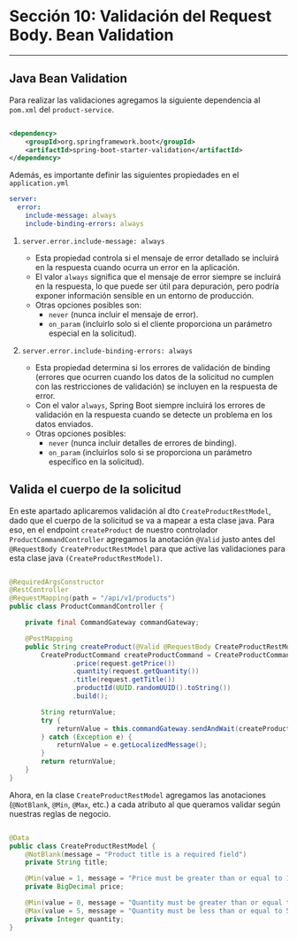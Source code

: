 # Sección 10: Validación del Request Body. Bean Validation

---

## Java Bean Validation

Para realizar las validaciones agregamos la siguiente dependencia al `pom.xml` del `product-service`.

````xml

<dependency>
    <groupId>org.springframework.boot</groupId>
    <artifactId>spring-boot-starter-validation</artifactId>
</dependency>
````

Además, es importante definir las siguientes propiedades en el `application.yml`

````yml
server:
  error:
    include-message: always
    include-binding-errors: always
````

1. `server.error.include-message: always`

    - Esta propiedad controla si el mensaje de error detallado se incluirá en la respuesta cuando ocurra un error en la
      aplicación.
    - El valor `always` significa que el mensaje de error siempre se incluirá en la respuesta, lo que puede ser útil
      para depuración, pero podría exponer información sensible en un entorno de producción.
    - Otras opciones posibles son:
        - `never` (nunca incluir el mensaje de error).
        - `on_param` (incluirlo solo si el cliente proporciona un parámetro especial en la solicitud).


2. `server.error.include-binding-errors: always`

    - Esta propiedad determina si los errores de validación de binding (errores que ocurren cuando los datos de la
      solicitud no cumplen con las restricciones de validación) se incluyen en la respuesta de error.
    - Con el valor `always`, Spring Boot siempre incluirá los errores de validación en la respuesta cuando se detecte un
      problema en los datos enviados.
    - Otras opciones posibles:
        - `never` (nunca incluir detalles de errores de binding).
        - `on_param` (incluirlos solo si se proporciona un parámetro específico en la solicitud).

## Valida el cuerpo de la solicitud

En este apartado aplicaremos validación al dto `CreateProductRestModel`, dado que el cuerpo de la solicitud se va a
mapear a esta clase java. Para eso, en el endpoint `createProduct` de nuestro controlador `ProductCommandController`
agregamos la anotación `@Valid` justo antes del `@RequestBody CreateProductRestModel` para que active las validaciones
para esta clase java `(CreateProductRestModel)`.

````java

@RequiredArgsConstructor
@RestController
@RequestMapping(path = "/api/v1/products")
public class ProductCommandController {

    private final CommandGateway commandGateway;

    @PostMapping
    public String createProduct(@Valid @RequestBody CreateProductRestModel request) {
        CreateProductCommand createProductCommand = CreateProductCommand.builder()
                .price(request.getPrice())
                .quantity(request.getQuantity())
                .title(request.getTitle())
                .productId(UUID.randomUUID().toString())
                .build();

        String returnValue;
        try {
            returnValue = this.commandGateway.sendAndWait(createProductCommand);
        } catch (Exception e) {
            returnValue = e.getLocalizedMessage();
        }
        return returnValue;
    }
}
````

Ahora, en la clase `CreateProductRestModel` agregamos las anotaciones (`@NotBlank`, `@Min`, `@Max`, etc.) a cada
atributo al que queramos validar según nuestras reglas de negocio.

````java

@Data
public class CreateProductRestModel {
    @NotBlank(message = "Product title is a required field")
    private String title;

    @Min(value = 1, message = "Price must be greater than or equal to 1")
    private BigDecimal price;

    @Min(value = 0, message = "Quantity must be greater than or equal to zero")
    @Max(value = 5, message = "Quantity must be less than or equal to 5")
    private Integer quantity;
}
````
